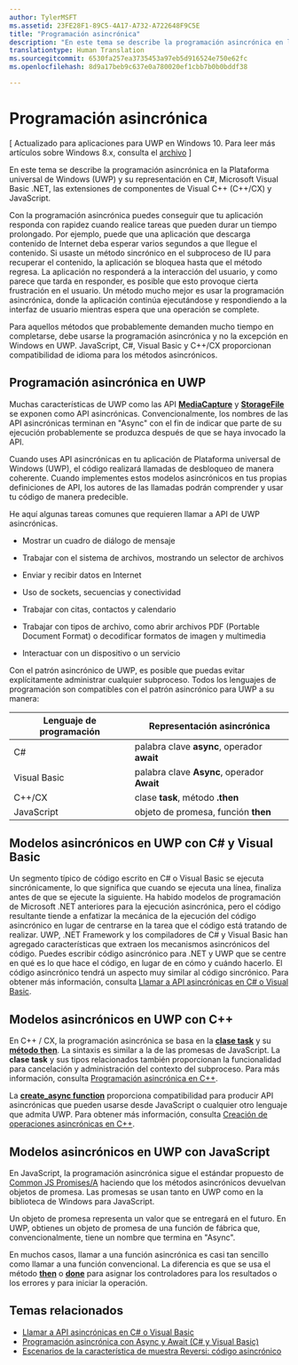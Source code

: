 ```yaml
---
author: TylerMSFT
ms.assetid: 23FE28F1-89C5-4A17-A732-A722648F9C5E
title: "Programación asincrónica"
description: "En este tema se describe la programación asincrónica en la Plataforma universal de Windows (UWP) y su representación en C#, Microsoft Visual Basic .NET, las extensiones de componentes de Visual C\\+\\+ (C\\+\\+/CX) y JavaScript."
translationtype: Human Translation
ms.sourcegitcommit: 6530fa257ea3735453a97eb5d916524e750e62fc
ms.openlocfilehash: 8d9a17beb9c637e0a780020ef1cbb7b0b0bddf38

---
```

# Programación asincrónica

\[ Actualizado para aplicaciones para UWP en Windows 10. Para leer más artículos sobre Windows 8.x, consulta el [archivo](http://go.microsoft.com/fwlink/p/?linkid=619132) \]


En este tema se describe la programación asincrónica en la Plataforma universal de Windows (UWP) y su representación en C#, Microsoft Visual Basic .NET, las extensiones de componentes de Visual C++ (C++/CX) y JavaScript.

Con la programación asincrónica puedes conseguir que tu aplicación responda con rapidez cuando realice tareas que pueden durar un tiempo prolongado. Por ejemplo, puede que una aplicación que descarga contenido de Internet deba esperar varios segundos a que llegue el contenido. Si usaste un método sincrónico en el subproceso de IU para recuperar el contenido, la aplicación se bloquea hasta que el método regresa. La aplicación no responderá a la interacción del usuario, y como parece que tarda en responder, es posible que esto provoque cierta frustración en el usuario. Un método mucho mejor es usar la programación asincrónica, donde la aplicación continúa ejecutándose y respondiendo a la interfaz de usuario mientras espera que una operación se complete.

Para aquellos métodos que probablemente demanden mucho tiempo en completarse, debe usarse la programación asincrónica y no la excepción en Windows en UWP. JavaScript, C#, Visual Basic y C++/CX proporcionan compatibilidad de idioma para los métodos asincrónicos.

## Programación asincrónica en UWP

Muchas características de UWP como las API [**MediaCapture**](https://msdn.microsoft.com/library/windows/apps/BR241124) y [**StorageFile**](https://msdn.microsoft.com/library/windows/apps/BR227171) se exponen como API asincrónicas. Convencionalmente, los nombres de las API asincrónicas terminan en "Async" con el fin de indicar que parte de su ejecución probablemente se produzca después de que se haya invocado la API.

Cuando uses API asincrónicas en tu aplicación de Plataforma universal de Windows (UWP), el código realizará llamadas de desbloqueo de manera coherente. Cuando implementes estos modelos asincrónicos en tus propias definiciones de API, los autores de las llamadas podrán comprender y usar tu código de manera predecible.

He aquí algunas tareas comunes que requieren llamar a API de UWP asincrónicas.

-   Mostrar un cuadro de diálogo de mensaje

-   Trabajar con el sistema de archivos, mostrando un selector de archivos

-   Enviar y recibir datos en Internet

-   Uso de sockets, secuencias y conectividad

-   Trabajar con citas, contactos y calendario

-   Trabajar con tipos de archivo, como abrir archivos PDF (Portable Document Format) o decodificar formatos de imagen y multimedia

-   Interactuar con un dispositivo o un servicio

Con el patrón asincrónico de UWP, es posible que puedas evitar explícitamente administrar cualquier subproceso. Todos los lenguajes de programación son compatibles con el patrón asincrónico para UWP a su manera:

| Lenguaje de programación | Representación asincrónica           |
|----------------------|---------------------------------------|
| C#                  | palabra clave **async**, operador **await** |
| Visual Basic         | palabra clave **Async**, operador **Await** |
| C++/CX               | clase **task**, método **.then**      |
| JavaScript           | objeto de promesa, función **then**     |

 

## Modelos asincrónicos en UWP con C# y Visual Basic


Un segmento típico de código escrito en C# o Visual Basic se ejecuta sincrónicamente, lo que significa que cuando se ejecuta una línea, finaliza antes de que se ejecute la siguiente. Ha habido modelos de programación de Microsoft .NET anteriores para la ejecución asincrónica, pero el código resultante tiende a enfatizar la mecánica de la ejecución del código asincrónico en lugar de centrarse en la tarea que el código está tratando de realizar. UWP, .NET Framework y los compiladores de C# y Visual Basic han agregado características que extraen los mecanismos asincrónicos del código. Puedes escribir código asincrónico para .NET y UWP que se centre en qué es lo que hace el código, en lugar de en cómo y cuándo hacerlo. El código asincrónico tendrá un aspecto muy similar al código sincrónico. Para obtener más información, consulta [Llamar a API asincrónicas en C# o Visual Basic](call-asynchronous-apis-in-csharp-or-visual-basic.md).

## Modelos asincrónicos en UWP con C++


En C++ / CX, la programación asincrónica se basa en la [**clase task**](https://msdn.microsoft.com/en-us/library/windows/apps/xaml/hh750113.aspx) y su [**método then**](https://msdn.microsoft.com/en-us/library/windows/apps/xaml/hh750044.aspx). La sintaxis es similar a la de las promesas de JavaScript. La **clase task** y sus tipos relacionados también proporcionan la funcionalidad para cancelación y administración del contexto del subproceso. Para más información, consulta [Programación asincrónica en C++](asynchronous-programming-in-cpp-universal-windows-platform-apps.md).

La [**create\_async function**](https://msdn.microsoft.com/en-us/library/windows/apps/xaml/hh750102.aspx) proporciona compatibilidad para producir API asincrónicas que pueden usarse desde JavaScript o cualquier otro lenguaje que admita UWP. Para obtener más información, consulta [Creación de operaciones asincrónicas en C++](https://msdn.microsoft.com/en-us/library/windows/apps/xaml/hh750082.aspx).

## Modelos asincrónicos en UWP con JavaScript

En JavaScript, la programación asincrónica sigue el estándar propuesto de [Common JS Promises/A](http://wiki.commonjs.org/wiki/Promises/A) haciendo que los métodos asincrónicos devuelvan objetos de promesa. Las promesas se usan tanto en UWP como en la biblioteca de Windows para JavaScript.

Un objeto de promesa representa un valor que se entregará en el futuro. En UWP, obtienes un objeto de promesa de una función de fábrica que, convencionalmente, tiene un nombre que termina en "Async".

En muchos casos, llamar a una función asincrónica es casi tan sencillo como llamar a una función convencional. La diferencia es que se usa el método [**then**](https://msdn.microsoft.com/library/windows/apps/BR229728) o [**done**](https://msdn.microsoft.com/library/windows/apps/Hh701079) para asignar los controladores para los resultados o los errores y para iniciar la operación.

## Temas relacionados

* [Llamar a API asincrónicas en C# o Visual Basic](call-asynchronous-apis-in-csharp-or-visual-basic.md)
* [Programación asincrónica con Async y Await (C# y Visual Basic)](http://msdn.microsoft.com/library/hh191443(vs.110).aspx)
* [Escenarios de la característica de muestra Reversi: código asincrónico](https://msdn.microsoft.com/en-us/library/windows/apps/xaml/jj712233.aspx#async)




<!--HONumber=Jun16_HO4-->



